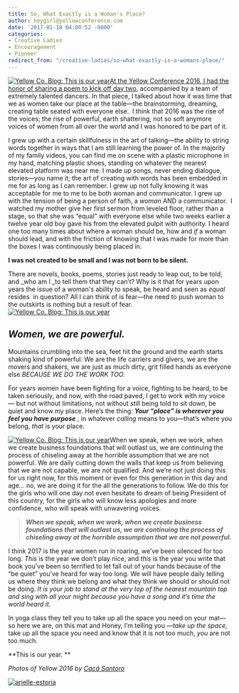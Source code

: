 ```yaml
---
title: So, What Exactly is a Woman's Place?
author: heygirl@yellowconference.com
date: '2017-01-18 04:00:52 -0800'
categories:
- Creative Ladies
- Encouragement
- Pioneer
redirect_from: "/creative-ladies/so-what-exactly-is-a-womans-place/"
---
```


[![Yellow Co. Blog: This is our year](http://yellowconference.com/wp-content/uploads/2017/01/Yellow2016-4941.jpg)](http://yellowconference.com/wp-content/uploads/2017/01/Yellow2016-4941.jpg)[At the Yellow Conference 2016, I had the honor of sharing a poem to kick off day two,](https://yellowco.myshopify.com/collections/frontpage/products/yellow-2016-speaker-sessions) accompanied by a team of extremely talented dancers. In that piece, I talked about how it was time that we as women take our place at the table—the brainstorming, dreaming, creating table seated with everyone else.  I think that 2016 was the rise of the voices; the rise of powerful, earth shattering, not so soft anymore voices of women from all over the world and I was honored to be part of it.

I grew up with a certain skillfulness in the art of talking—the ability to string words together in ways that I am still learning the power of. In the majority of my family videos, you can find me on scene with a plastic microphone in my hand, matching plastic shoes, standing on whatever the nearest elevated platform was near me. I made up songs, never ending dialogue, stories—you name it; the art of creating with words has been embedded in me for as long as I can remember. I grew up not fully knowing it was acceptable for me to me to be both woman and communicator. I grew up with the tension of being a person of faith, a _woman_ AND a communicator.  I watched my mother give her first sermon from leveled floor, rather than a stage, so that she was “equal” with everyone else while two weeks earlier a twelve year old boy gave his from the elevated pulpit with authority. I heard one too many times about where a woman should be, how and _if_ a woman should lead, and with the friction of knowing that I was made for more than the boxes I was continuously being placed in.

**I was not created to be small and I was not born to be silent.**

There are novels, books, poems, stories just ready to leap out, to be told, and _who am I _to tell them that they can’t? Why is it that for years upon years the issue of a woman's ability to speak, be heard and seen as _equal_ resides  in question? All I can think of is fear—the need to push woman to the outskirts is nothing but a result of fear.[![Yellow Co. Blog: This is our year](http://yellowconference.com/wp-content/uploads/2017/01/Yellow2016-4931.jpg)](http://yellowconference.com/wp-content/uploads/2017/01/Yellow2016-4931.jpg)

## **_Women, we are powerful._**

Mountains crumbling into the sea, feet hit the ground and the earth starts shaking kind of powerful. We are the life carriers and givers, we are the movers and shakers, we are just as much dirty, grit filled hands as everyone else _BECAUSE WE DO THE WORK TOO._

For years women have been fighting for a voice, fighting to be heard, to be taken seriously, and now, with the road paved, I get to work with my voice— but not without limitations, not without _still_ being told to sit down, be quiet and know my place. Here’s the thing: _**Your “place” is wherever you feel you have purpose**_ , in whatever _calling_ means to you—that’s where you belong, _that_ is your place.

[![Yellow Co. Blog: This is our year](http://yellowconference.com/wp-content/uploads/2017/01/Yellow2016-4921.jpg)](http://yellowconference.com/wp-content/uploads/2017/01/Yellow2016-4921.jpg)When we speak, when we work, when we create business foundations that will outlast us, we are continuing the process of chiseling away at the horrible assumption that we are not powerful. We are daily cutting down the walls that keep us from believing that we are not capable, we are not qualified. And we’re not just doing this for us right now, for this moment or even for this generation in this day and age... no, we are doing it for the all the generations to follow. We do this for the girls who will one day not even hesitate to dream of being President of this country, for the girls who will know less apologies and more confidence, who will speak with unwavering voices.

> **_When we speak, when we work, when we create business foundations that will outlast us, we are continuing the process of chiseling away at the horrible assumption that we are not powerful._**

I think 2017 is the year women run in roaring, we’ve been silenced for too long. _This_ is the year we don’t play nice, and _this_ is the year you write that book you’ve been so terrified to let fall out of your hands because of the “be quiet” you’ve heard for way too long. We will have people daily telling us where they think we belong and what they think we should or should not be doing. _It is your job to stand at the very top of the nearest mountain top and sing with all your might because you have a song and it’s time the world heard it._

In yoga class they tell you to take up all the space you need on your mat—so here we are, on this mat and Honey, I’m telling you —_take up the space,_ take up all the space you need and know that it is not too much, _you_ are not too much.

**This is our year. **

_Photos of Yellow 2016 by [Cacá Santoro](http://cacasantoro.com/)_

[![arielle-estoria](http://yellowconference.com/wp-content/uploads/2016/10/ARIELLE-ESTORIA.jpg)](http://arielleestoria.com/)
